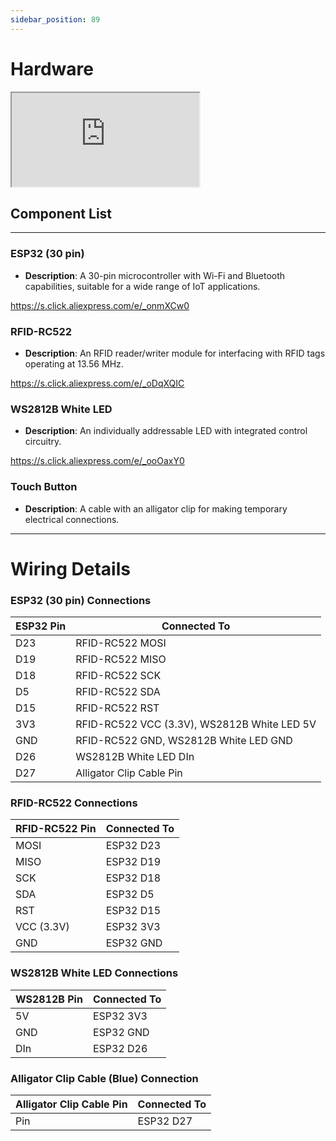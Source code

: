 ```yaml
---
sidebar_position: 89
---
```


# Hardware

<div style={{ position: 'relative', width: '100%', paddingTop: 'calc(max(56.25%, 400px))', marginBottom:"50px" }}>
    <iframe
        src="https://app.cirkitdesigner.com/project/b4575423-1c97-424e-9705-98219f310dab?view=interactive_preview"
        style={{ position: 'absolute', top: 0, left: 0, width: '100%', height: '100%', border: 'none' }}
    ></iframe>
</div>

## Component List

---

### ESP32 (30 pin)

- **Description**: A 30-pin microcontroller with Wi-Fi and Bluetooth capabilities, suitable for a wide range of IoT applications.

https://s.click.aliexpress.com/e/_onmXCw0

### RFID-RC522

- **Description**: An RFID reader/writer module for interfacing with RFID tags operating at 13.56 MHz.

https://s.click.aliexpress.com/e/_oDqXQIC

### WS2812B White LED

- **Description**: An individually addressable LED with integrated control circuitry.

https://s.click.aliexpress.com/e/_ooOaxY0

### Touch Button

- **Description**: A cable with an alligator clip for making temporary electrical connections.

---

# Wiring Details

### ESP32 (30 pin) Connections

| ESP32 Pin | Connected To                                |
| --------- | ------------------------------------------- |
| D23       | RFID-RC522 MOSI                             |
| D19       | RFID-RC522 MISO                             |
| D18       | RFID-RC522 SCK                              |
| D5        | RFID-RC522 SDA                              |
| D15       | RFID-RC522 RST                              |
| 3V3       | RFID-RC522 VCC (3.3V), WS2812B White LED 5V |
| GND       | RFID-RC522 GND, WS2812B White LED GND       |
| D26       | WS2812B White LED DIn                       |
| D27       | Alligator Clip Cable Pin                    |

### RFID-RC522 Connections

| RFID-RC522 Pin | Connected To |
| -------------- | ------------ |
| MOSI           | ESP32 D23    |
| MISO           | ESP32 D19    |
| SCK            | ESP32 D18    |
| SDA            | ESP32 D5     |
| RST            | ESP32 D15    |
| VCC (3.3V)     | ESP32 3V3    |
| GND            | ESP32 GND    |

### WS2812B White LED Connections

| WS2812B Pin | Connected To |
| ----------- | ------------ |
| 5V          | ESP32 3V3    |
| GND         | ESP32 GND    |
| DIn         | ESP32 D26    |

### Alligator Clip Cable (Blue) Connection

| Alligator Clip Cable Pin | Connected To |
| ------------------------ | ------------ |
| Pin                      | ESP32 D27    |
